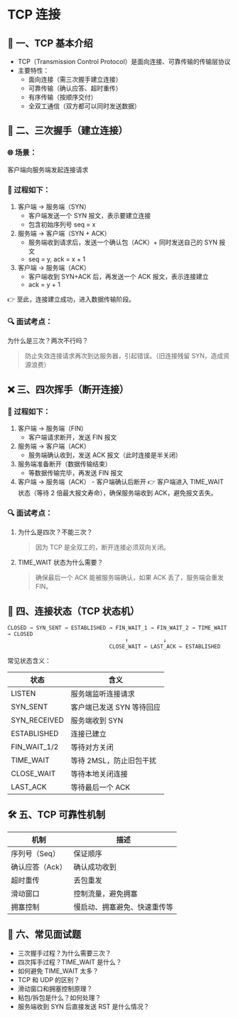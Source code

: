 # TCP 连接

## 📌 一、TCP 基本介绍

- TCP（Transmission Control Protocol）是面向连接、可靠传输的传输层协议
- 主要特性：
  - 面向连接（需三次握手建立连接）
  - 可靠传输（确认应答、超时重传）
  - 有序传输（按顺序交付）
  - 全双工通信（双方都可以同时发送数据）

## 🤝 二、三次握手（建立连接）

### 🌐 场景：

客户端向服务端发起连接请求

### 🔁 过程如下：

1. 客户端 → 服务端（SYN）
   - 客户端发送一个 SYN 报文，表示要建立连接
   - 包含初始序列号 seq = x
2. 服务端 → 客户端（SYN + ACK）
   - 服务端收到请求后，发送一个确认包（ACK）+ 同时发送自己的 SYN 报文
   - seq = y, ack = x + 1
3. 客户端 → 服务端（ACK）
   - 客户端收到 SYN+ACK 后，再发送一个 ACK 报文，表示连接建立
   - ack = y + 1

👉 至此，连接建立成功，进入数据传输阶段。

### 🔍 面试考点：

为什么是三次？两次不行吗？

> 防止失效连接请求再次到达服务器，引起错误。（旧连接残留 SYN，造成资源浪费）

## ❌ 三、四次挥手（断开连接）

### 🔁 过程如下：

1. 客户端 → 服务端（FIN）
   - 客户端请求断开，发送 FIN 报文
2. 服务端 → 客户端（ACK）
   - 服务端确认收到，发送 ACK 报文（此时连接是半关闭）
3. 服务端准备断开（数据传输结束）
   - 等数据传输完毕，再发送 FIN 报文
4. 客户端 → 服务端（ACK） - 客户端确认后断开
   👉 客户端进入 TIME_WAIT 状态（等待 2 倍最大报文寿命），确保服务端收到 ACK，避免报文丢失。

### 🔍 面试考点：

1. 为什么是四次？不能三次？

   > 因为 TCP 是全双工的，断开连接必须双向关闭。

2. TIME_WAIT 状态为什么需要？

   > 确保最后一个 ACK 能被服务端确认，如果 ACK 丢了，服务端会重发 FIN。

## 🧠 四、连接状态（TCP 状态机）

```text
CLOSED → SYN_SENT → ESTABLISHED → FIN_WAIT_1 → FIN_WAIT_2 → TIME_WAIT → CLOSED
                                     ↑           ↓
                                CLOSE_WAIT ← LAST_ACK ← ESTABLISHED
```

常见状态含义：

| 状态         | 含义                      |
| ------------ | ------------------------- |
| LISTEN       | 服务端监听连接请求        |
| SYN_SENT     | 客户端已发送 SYN 等待回应 |
| SYN_RECEIVED | 服务端收到 SYN            |
| ESTABLISHED  | 连接已建立                |
| FIN_WAIT_1/2 | 等待对方关闭              |
| TIME_WAIT    | 等待 2MSL，防止旧包干扰   |
| CLOSE_WAIT   | 等待本地关闭连接          |
| LAST_ACK     | 等待最后一个 ACK          |

## 🛠️ 五、TCP 可靠性机制

| 机制            | 描述                         |
| --------------- | ---------------------------- |
| 序列号（Seq）   | 保证顺序                     |
| 确认应答（Ack） | 确认成功收到                 |
| 超时重传        | 丢包重发                     |
| 滑动窗口        | 控制流量，避免拥塞           |
| 拥塞控制        | 慢启动、拥塞避免、快速重传等 |

## 🧪 六、常见面试题

- 三次握手过程？为什么需要三次？
- 四次挥手过程？TIME_WAIT 是什么？
- 如何避免 TIME_WAIT 太多？
- TCP 和 UDP 的区别？
- 滑动窗口和拥塞控制原理？
- 粘包/拆包是什么？如何处理？
- 服务端收到 SYN 后直接发送 RST 是什么情况？
